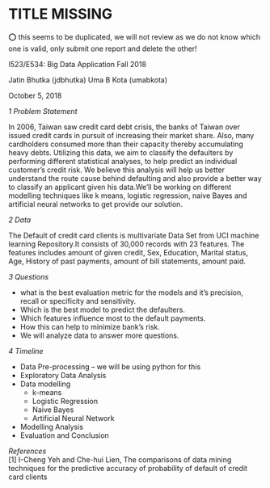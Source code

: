 # TITLE MISSING

:o: this seems to be duplicated, we will not review as we do not know which one is valid, only submit one report and delete the other!

I523/E534: Big Data Application
Fall 2018

Jatin Bhutka (jdbhutka)
Uma B Kota (umabkota)

October 5, 2018

*1 Problem Statement*  
  
In 2006, Taiwan saw credit card debt crisis, the banks of Taiwan over issued credit cards in pursuit of
increasing their market share. Also, many cardholders consumed more than their capacity thereby
accumulating heavy debts. Utilizing this data, we aim to classify the defaulters by performing
different statistical analyses, to help predict an individual customer’s credit risk. We believe this
analysis will help us better understand the route cause behind defaulting and also provide a better
way to classify an applicant given his data.We’ll be working on different modelling techniques like
k means, logistic regression, naive Bayes and artificial neural networks to get provide our solution.

*2 Data*  
  
The Default of credit card clients is multivariate Data Set from UCI machine learning Repository.It
consists of 30,000 records with 23 features. The features includes amount of given credit, Sex,
Education, Marital status, Age, History of past payments, amount of bill statements, amount paid.

*3 Questions*
* what is the best evaluation metric for the models and it’s precision, recall or specificity and
sensitivity.
* Which is the best model to predict the defaulters.
* Which features influence most to the default payments.
* How this can help to minimize bank’s risk.
* We will analyze data to answer more questions.

*4 Timeline*
* Data Pre-processing – we will be using python for this
* Exploratory Data Analysis
* Data modelling
  * k-means
  * Logistic Regression
  * Naive Bayes
  * Artificial Neural Network
* Modelling Analysis
* Evaluation and Conclusion

*References*  
[1] I-Cheng Yeh and Che-hui Lien, The comparisons of data mining techniques for the predictive
accuracy of probability of default of credit card clients
